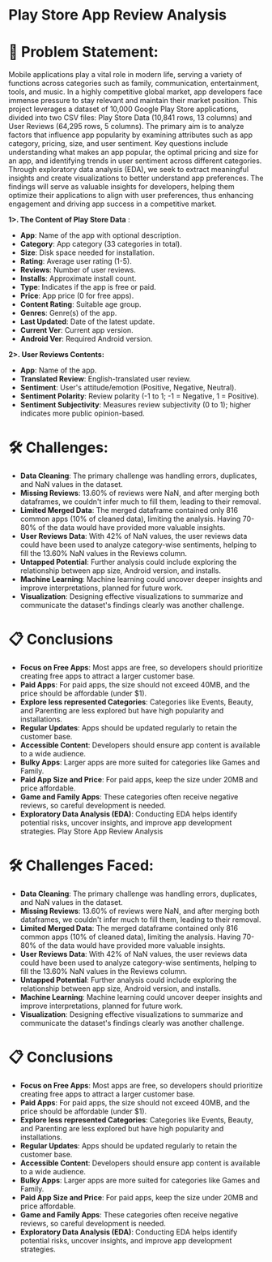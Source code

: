 
# Play Store App Review Analysis

# 📖 Problem Statement:

Mobile applications play a vital role in modern life, serving a variety of functions across categories such as family, communication, entertainment, tools, and music. In a highly competitive global market, app developers face immense pressure to stay relevant and maintain their market position. This project leverages a dataset of 10,000 Google Play Store applications, divided into two CSV files: Play Store Data (10,841 rows, 13 columns) and User Reviews (64,295 rows, 5 columns). The primary aim is to analyze factors that influence app popularity by examining attributes such as app category, pricing, size, and user sentiment. Key questions include understanding what makes an app popular, the optimal pricing and size for an app, and identifying trends in user sentiment across different categories. Through exploratory data analysis (EDA), we seek to extract meaningful insights and create visualizations to better understand app preferences. The findings will serve as valuable insights for developers, helping them optimize their applications to align with user preferences, thus enhancing engagement and driving app success in a competitive market.


**1>. The Content of Play Store Data** :

- **App**: Name of the app with optional description.
- **Category**: App category (33 categories in total).
- **Size**: Disk space needed for installation.
- **Rating**: Average user rating (1-5).
- **Reviews**: Number of user reviews.
- **Installs**: Approximate install count.
- **Type**: Indicates if the app is free or paid.
- **Price**: App price (0 for free apps).
- **Content Rating**: Suitable age group.
- **Genres**: Genre(s) of the app.
- **Last Updated**: Date of the latest update.
- **Current Ver**: Current app version.
- **Android Ver**: Required Android version.

**2>. User Reviews Contents:**

- **App**: Name of the app.
- **Translated Review**: English-translated user review.
- **Sentiment**: User's attitude/emotion (Positive, Negative, Neutral).
- **Sentiment Polarity**: Review polarity (-1 to 1; -1 = Negative, 1 = Positive).
- **Sentiment Subjectivity**: Measures review subjectivity (0 to 1); higher indicates more public opinion-based.



# 🛠 Challenges:  

- **Data Cleaning**: The primary challenge was handling errors, duplicates, and NaN values in the dataset.  
- **Missing Reviews**: 13.60% of reviews were NaN, and after merging both dataframes, we couldn't infer much to fill them, leading to their removal.  
- **Limited Merged Data**: The merged dataframe contained only 816 common apps (10% of cleaned data), limiting the analysis. Having 70-80% of the data would have provided more valuable insights.  
- **User Reviews Data**: With 42% of NaN values, the user reviews data could have been used to analyze category-wise sentiments, helping to fill the 13.60% NaN values in the Reviews column.  
- **Untapped Potential**: Further analysis could include exploring the relationship between app size, Android version, and installs.  
- **Machine Learning**: Machine learning could uncover deeper insights and improve interpretations, planned for future work.  
- **Visualization**: Designing effective visualizations to summarize and communicate the dataset's findings clearly was another challenge.

# 📋 Conclusions

- **Focus on Free Apps**: Most apps are free, so developers should prioritize creating free apps to attract a larger customer base.
- **Paid Apps**: For paid apps, the size should not exceed 40MB, and the price should be affordable (under $1).
- **Explore less represented Categories**: Categories like Events, Beauty, and Parenting are less explored but have high popularity and installations.
- **Regular Updates**: Apps should be updated regularly to retain the customer base.
- **Accessible Content**: Developers should ensure app content is available to a wide audience.
- **Bulky Apps**: Larger apps are more suited for categories like Games and Family.
- **Paid App Size and Price**: For paid apps, keep the size under 20MB and price affordable.
- **Game and Family Apps**: These categories often receive negative reviews, so careful development is needed.
- **Exploratory Data Analysis (EDA)**: Conducting EDA helps identify potential risks, uncover insights, and improve app development strategies.
Play Store App Review Analysis





# 🛠 Challenges Faced:  

- **Data Cleaning**: The primary challenge was handling errors, duplicates, and NaN values in the dataset.  
- **Missing Reviews**: 13.60% of reviews were NaN, and after merging both dataframes, we couldn't infer much to fill them, leading to their removal.  
- **Limited Merged Data**: The merged dataframe contained only 816 common apps (10% of cleaned data), limiting the analysis. Having 70-80% of the data would have provided more valuable insights.  
- **User Reviews Data**: With 42% of NaN values, the user reviews data could have been used to analyze category-wise sentiments, helping to fill the 13.60% NaN values in the Reviews column.  
- **Untapped Potential**: Further analysis could include exploring the relationship between app size, Android version, and installs.  
- **Machine Learning**: Machine learning could uncover deeper insights and improve interpretations, planned for future work.  
- **Visualization**: Designing effective visualizations to summarize and communicate the dataset's findings clearly was another challenge.

# 📋 Conclusions

- **Focus on Free Apps**: Most apps are free, so developers should prioritize creating free apps to attract a larger customer base.
- **Paid Apps**: For paid apps, the size should not exceed 40MB, and the price should be affordable (under $1).
- **Explore less represented Categories**: Categories like Events, Beauty, and Parenting are less explored but have high popularity and installations.
- **Regular Updates**: Apps should be updated regularly to retain the customer base.
- **Accessible Content**: Developers should ensure app content is available to a wide audience.
- **Bulky Apps**: Larger apps are more suited for categories like Games and Family.
- **Paid App Size and Price**: For paid apps, keep the size under 20MB and price affordable.
- **Game and Family Apps**: These categories often receive negative reviews, so careful development is needed.
- **Exploratory Data Analysis (EDA)**: Conducting EDA helps identify potential risks, uncover insights, and improve app development strategies.










